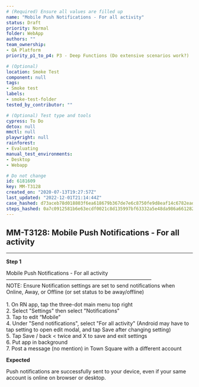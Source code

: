```yaml
---
# (Required) Ensure all values are filled up
name: "Mobile Push Notifications - For all activity"
status: Draft
priority: Normal
folder: WebApp
authors: ""
team_ownership:
- QA Platform
priority_p1_to_p4: P3 - Deep Functions (Do extensive scenarios work?)

# (Optional)
location: Smoke Test
component: null
tags:
- Smoke test
labels:
- smoke-test-folder
tested_by_contributor: ""

# (Optional) Test type and tools
cypress: To Do
detox: null
mmctl: null
playwright: null
rainforest:
- Evaluating
manual_test_environments:
- Desktop
- Webapp

# Do not change
id: 6181609
key: MM-T3128
created_on: "2020-07-13T19:27:57Z"
last_updated: "2022-12-01T21:14:44Z"
case_hashed: d73aceb78d018803f6ea618679b367de7e6c8750fe9d8eaf14c6782eade76196abed84abd7b1f90d3852b620c43db9f3
steps_hashed: 0a7c0912581b6e63ecdf0021c8d135997bf63332a5e48da986a661282a92ac91075b9da14b7e5035c760982e82d2ec64
---
```


<!-- (Auto-generated) Based on frontmatter's "key" and "name" -->

## MM-T3128: Mobile Push Notifications - For all activity

---

**Step 1**

Mobile Push Notifications - For all activity\
————————————————————————————\
NOTE: Ensure Notification settings are set to send notifications when Online, Away, or Offline (or set status to be away/offline)\
\
1\. On RN app, tap the three-dot main menu top right\
2\. Select "Settings" then select "Notifications"\
3\. Tap to edit “Mobile”\
4\. Under "Send notifications", select "For all activity" (Android may have to tap setting to open edit modal, and tap Save after changing setting)\
5\. Tap Save / back < twice and X to save and exit settings\
6\. Put app in background\
7\. Post a message (no mention) in Town Square with a different account

**Expected**

Push notifications are successfully sent to your device, even if your same account is online on browser or desktop.
